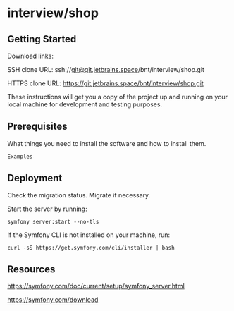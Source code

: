 # interview/shop



## Getting Started

Download links:

SSH clone URL: ssh://git@git.jetbrains.space/bnt/interview/shop.git

HTTPS clone URL: https://git.jetbrains.space/bnt/interview/shop.git



These instructions will get you a copy of the project up and running on your local machine for development and testing purposes.

## Prerequisites

What things you need to install the software and how to install them.

```
Examples
```

## Deployment

Check the migration status. Migrate if necessary. 

Start the server by running: 
```
symfony server:start --no-tls
```

If the Symfony CLI is not installed on your machine, run:
```
curl -sS https://get.symfony.com/cli/installer | bash
```

## Resources

https://symfony.com/doc/current/setup/symfony_server.html

https://symfony.com/download
